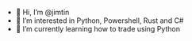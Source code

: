 - 👋 Hi, I’m @jimtin
- 👀 I’m interested in Python, Powershell, Rust and C#
- 🌱 I’m currently learning how to trade using Python

<!---
jimtin/jimtin is a ✨ special ✨ repository because its `README.md` (this file) appears on your GitHub profile.
You can click the Preview link to take a look at your changes.
--->
